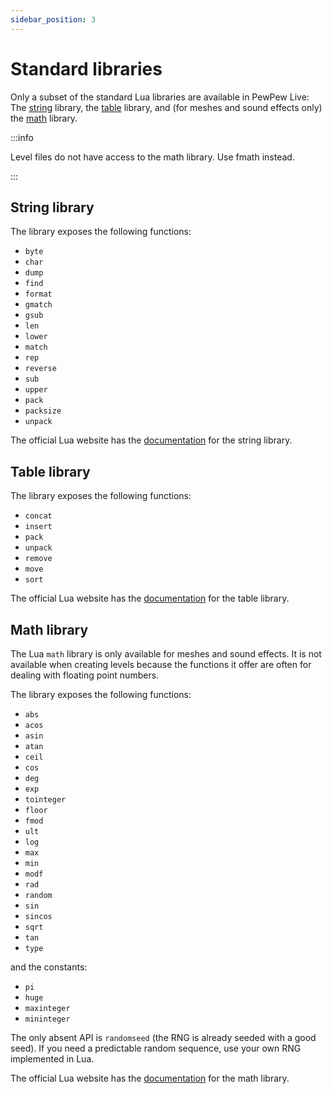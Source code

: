 ```yaml
---
sidebar_position: 3
---
```


# Standard libraries

Only a subset of the standard Lua libraries are available in PewPew Live:
The [string](#string-library) library, the [table](#table-library) library, and (for meshes and sound effects only) the [math](#math-library) library.

:::info

Level files do not have access to the math library. Use fmath instead.

:::

## String library

The library exposes the following functions:

- `byte`
- `char`
- `dump`
- `find`
- `format`
- `gmatch`
- `gsub`
- `len`
- `lower`
- `match`
- `rep`
- `reverse`
- `sub`
- `upper`
- `pack`
- `packsize`
- `unpack`

The official Lua website has the [documentation](https://www.lua.org/manual/5.3/manual.html#6.4) for the string library.

## Table library

The library exposes the following functions:

- `concat`
- `insert`
- `pack`
- `unpack`
- `remove`
- `move`
- `sort`

The official Lua website has the [documentation](https://www.lua.org/manual/5.3/manual.html#6.6) for the table library.

## Math library

The Lua `math` library is only available for meshes and sound effects.
It is not available when creating levels because the functions it offer are often for dealing with floating point numbers.

The library exposes the following functions:

- `abs`
- `acos`
- `asin`
- `atan`
- `ceil`
- `cos`
- `deg`
- `exp`
- `tointeger`
- `floor`
- `fmod`
- `ult`
- `log`
- `max`
- `min`
- `modf`
- `rad`
- `random`
- `sin`
- `sincos`
- `sqrt`
- `tan`
- `type`

and the constants:

- `pi`
- `huge`
- `maxinteger`
- `mininteger`

The only absent API is `randomseed` (the RNG is already seeded with a good seed).
If you need a predictable random sequence, use your own RNG implemented in Lua.

The official Lua website has the [documentation](https://www.lua.org/manual/5.3/manual.html#6.7) for the math library.
